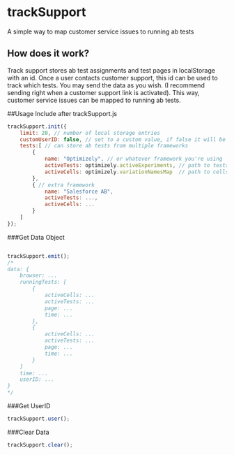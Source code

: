 # trackSupport
A simple way to map customer service issues to running ab tests

## How does it work?
Track support stores ab test assignments and test pages in localStorage with an id. Once a user contacts customer support, this id can be used to track which tests. You may send the data as you wish. (I recommend sending right when a customer support link is activated). This way, customer service issues can be mapped to running ab tests.

##Usage
Include after trackSupport.js
```javascript
trackSupport.init({
	limit: 20, // number of local storage entries
	customUserID: false, // set to a custom value, if false it will be autogenerated
	tests:[ // can store ab tests from multiple frameworks
		{
			name: "Optimizely", // or whatever framework you're using
			activeTests: optimizely.activeExperiments, // path to tests 
			activeCells: optimizely.variationNamesMap  // path to cells
		},
		{ // extra framework
			name: "Salesforce AB", 
			activeTests: ..., 
			activeCells: ...  
		}
	]
});
```

###Get Data Object
```javascript

trackSupport.emit();
/*
data: {
	browser: ...
	runningTests: [
		{
			activeCells: ...
			activeTests: ...
			page: ...
			time: ...
		},
		{
			activeCells: ...
			activeTests: ...
			page: ...
			time: ...
		}
	]
	time: ...
	userID: ...
}
*/
```

###Get UserID
```javascript
trackSupport.user();
```

###Clear Data
```javascript
trackSupport.clear();
```



